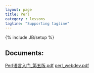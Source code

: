 ```yaml
---
layout: page
title: Perl
category : lessons
tagline: "Supporting tagline"
---
```

{% include JB/setup %}

## Documents:

[Perl语言入门_第五版.pdf](/docs/perl/Perl语言入门_第五版.pdf)
[perl_webdev.pdf](/docs/perl/perl_webdev.pdf)




